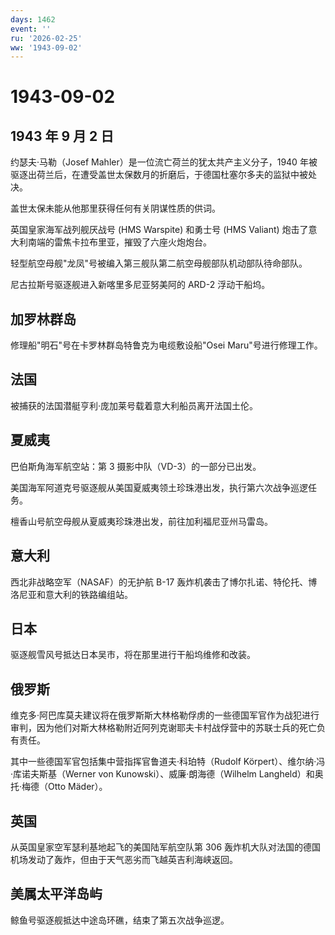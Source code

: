 ```yaml
---
days: 1462
event: ''
ru: '2026-02-25'
ww: '1943-09-02'
---
```


# 1943-09-02

## 1943 年 9 月 2 日

约瑟夫·马勒（Josef Mahler）是一位流亡荷兰的犹太共产主义分子，1940
年被驱逐出荷兰后，在遭受盖世太保数月的折磨后，于德国杜塞尔多夫的监狱中被处决。

盖世太保未能从他那里获得任何有关阴谋性质的供词。

英国皇家海军战列舰厌战号 (HMS Warspite) 和勇士号 (HMS Valiant)
炮击了意大利南端的雷焦卡拉布里亚，摧毁了六座火炮炮台。

轻型航空母舰"龙凤"号被编入第三舰队第二航空母舰部队机动部队待命部队。

尼古拉斯号驱逐舰进入新喀里多尼亚努美阿的 ARD-2 浮动干船坞。

## 加罗林群岛

修理船"明石"号在卡罗林群岛特鲁克为电缆敷设船"Osei Maru"号进行修理工作。

## 法国

被捕获的法国潜艇亨利·庞加莱号载着意大利船员离开法国土伦。

## 夏威夷

巴伯斯角海军航空站：第 3 摄影中队（VD-3）的一部分已出发。

美国海军阿道克号驱逐舰从美国夏威夷领土珍珠港出发，执行第六次战争巡逻任务。

檀香山号航空母舰从夏威夷珍珠港出发，前往加利福尼亚州马雷岛。

## 意大利

西北非战略空军（NASAF）的无护航 B-17
轰炸机袭击了博尔扎诺、特伦托、博洛尼亚和意大利的铁路编组站。

## 日本

驱逐舰雪风号抵达日本吴市，将在那里进行干船坞维修和改装。

## 俄罗斯

维克多·阿巴库莫夫建议将在俄罗斯斯大林格勒俘虏的一些德国军官作为战犯进行审判，因为他们对斯大林格勒附近阿列克谢耶夫卡村战俘营中的苏联士兵的死亡负有责任。

其中一些德国军官包括集中营指挥官鲁道夫·科珀特（Rudolf
Körpert）、维尔纳·冯·库诺夫斯基（Werner von
Kunowski）、威廉·朗海德（Wilhelm Langheld）和奥托·梅德（Otto Mäder）。

## 英国

从英国皇家空军瑟利基地起飞的美国陆军航空队第 306
轰炸机大队对法国的德国机场发动了轰炸，但由于天气恶劣而飞越英吉利海峡返回。

## 美属太平洋岛屿

鲸鱼号驱逐舰抵达中途岛环礁，结束了第五次战争巡逻。